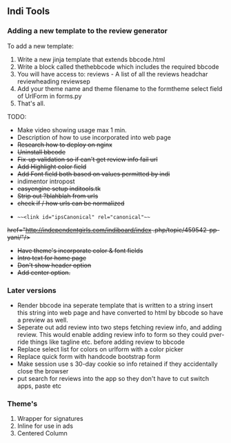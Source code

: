 ## Indi Tools

### Adding a new template to the review generator

To add a new template:

1. Write a new jinja template that extends bbcode.html
2. Write a block called thethebbcode which includes the required bbcode
3. You will have access to:
    reviews - A list of all the reviews
    headchar
    reviewheading
    reviewsep
4. Add your theme name and theme filename to the formtheme select field of UrlForm
   in forms.py
5. That's all.

TODO:

* Make video showing usage max 1 min.
* Description of how to use incorporated into web page
* ~~Research how to deploy on nginx~~
* ~~Uninstall bbcode~~
* ~~Fix-up validation so if can't get review info fail url~~
* ~~Add Highlight color field~~
* ~~Add Font field both based on values permitted by indi~~
* indimentor intropost
* ~~easyengine setup inditools.tk~~
* ~~Strip out ?blahblah from urls~~
* ~~check if / how urls can be normalized~~
*     ~~<link id="ipsCanonical" rel="canonical"~~ 
~~href="http://independentgirls.com/indiboard/index
.php/topic/459542-pp-yani/"/>~~
* ~~Have theme's incorporate color & font fields~~
* ~~Intro text for home page~~
* ~~Don't show header option~~
* ~~Add center option.~~


### Later versions

* Render bbcode ina seperate template that is written to a string
insert this string into web page and have converted to html by
bbcode so have a preview as well.
* Seperate out add review into two steps fetching review info, and 
adding review.  This would enable adding review info to form so they 
could pver-ride things like tagline etc. before adding review to bbcode
* Replace select list for colors on urlform with a color picker
* Replace quick form with handcode bootstrap form
* Make session use s 30-day cookie so info retained if they accidentally
close the browser
* put search for reviews into the app so they don't have to cut 
switch apps, paste etc

### Theme's

1. Wrapper for signatures
2. Inline for use in ads
3. Centered Column
